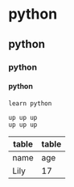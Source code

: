 # python

## python

### python

#### python

```
learn python

up up up
up up up
```

|  table   | table  |
|  ----  | ----  |
| name  | age |
| Lily  | 17 |